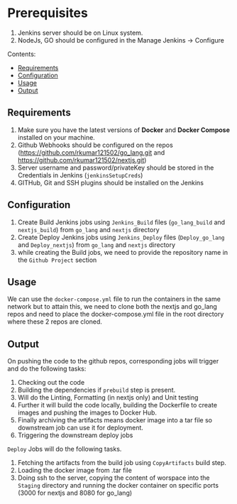 # Prerequisites
1. Jenkins server should be on Linux system.  
2. NodeJs, GO should be configured in the Manage Jenkins -> Configure  
   
Contents:

- [Requirements](#requirements)
- [Configuration](#configuration)
- [Usage](#usage)
- [Output](#output)

## Requirements

1. Make sure you have the latest versions of **Docker** and **Docker Compose** installed on your machine.  
2. Github Webhooks should be configured on the repos (https://github.com/rkumar121502/go_lang.git and https://github.com/rkumar121502/nextjs.git)  
3. Server username and password/privateKey should be stored in the Credentials in Jenkins  (`jenkinsSetupCreds`)
4. GITHub, Git and SSH plugins should be installed on the Jenkins  

## Configuration

1. Create Build Jenkins jobs using `Jenkins_Build` files (`go_lang_build` and `nextjs_build`) from `go_lang` and `nextjs` directory  
2. Create Deploy Jenkins jobs using `Jenkins_Deploy` files (`Deploy_go_lang` and `Deploy_nextjs`) from `go_lang` and `nextjs` directory  
3. while creating the Build jobs, we need to provide the repository name in the `Github Project` section  

## Usage

We can use the `docker-compose.yml` file to run the containers in the same network but to attain this, we need to clone both the nextjs and go_lang  
repos and need to place the docker-compose.yml file in the root directory where these 2 repos are cloned.

## Output

On pushing the code to the github repos, corresponding jobs will trigger and do the following tasks:  
1. Checking out the code  
2. Building the dependencies if `prebuild` step is present.  
3. Will do the Linting, Formatting (in nextjs only) and Unit testing  
4. Further it will build the code locally, building the Dockerfile to create images and pushing the images to Docker Hub.  
5. Finally archiving the artifacts means docker image into a tar file so downstream job can use it for deployment.  
6. Triggering the downstream deploy jobs  

`Deploy` Jobs will do the following tasks.  
1. Fetching the artifacts from the build job using `CopyArtifacts` build step.
2. Loading the docker image from .tar file
3. Doing ssh to the server, copying the content of worspace into the `Staging` directory and running the docker container on specific ports  
   (3000 for nextjs and 8080 for go_lang)
